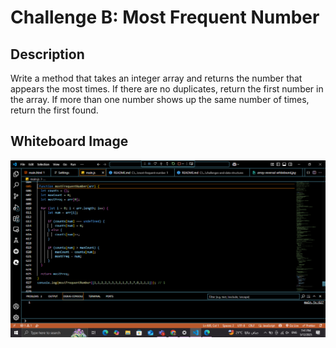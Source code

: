 # Challenge B: Most Frequent Number

## Description

Write a method that takes an integer array and returns the number that appears the most times. If there are no duplicates, return the first number in the array. If more than one number shows up the same number of times, return the first found.

## Whiteboard Image

![Most Frequent Number Whiteboard](most-frequent-number.png)
